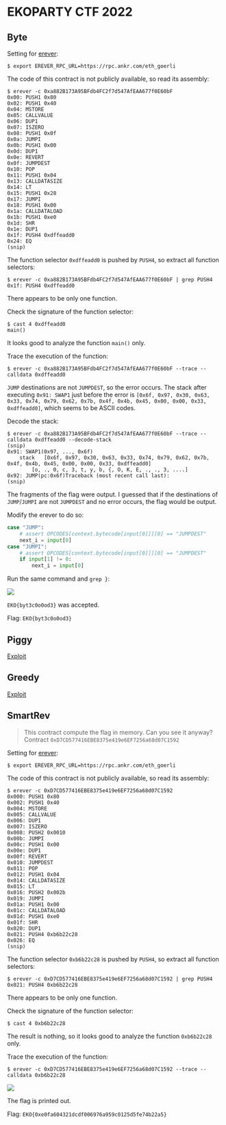 # EKOPARTY CTF 2022

## Byte

Setting for [erever](https://github.com/minaminao/erever):

```
$ export EREVER_RPC_URL=https://rpc.ankr.com/eth_goerli
```

The code of this contract is not publicly available, so read its assembly:

```
$ erever -c 0xa882B173A95BFdb4FC2f7d547AfEAA677f0E60bF
0x00: PUSH1 0x80
0x02: PUSH1 0x40
0x04: MSTORE
0x05: CALLVALUE
0x06: DUP1
0x07: ISZERO
0x08: PUSH1 0x0f
0x0a: JUMPI
0x0b: PUSH1 0x00
0x0d: DUP1
0x0e: REVERT
0x0f: JUMPDEST
0x10: POP
0x11: PUSH1 0x04
0x13: CALLDATASIZE
0x14: LT
0x15: PUSH1 0x28
0x17: JUMPI
0x18: PUSH1 0x00
0x1a: CALLDATALOAD
0x1b: PUSH1 0xe0
0x1d: SHR
0x1e: DUP1
0x1f: PUSH4 0xdffeadd0
0x24: EQ
(snip)
```

The function selector `0xdffeadd0` is pushed by `PUSH4`, so extract all function selectors:

```
$ erever -c 0xa882B173A95BFdb4FC2f7d547AfEAA677f0E60bF | grep PUSH4
0x1f: PUSH4 0xdffeadd0
```

There appears to be only one function.

Check the signature of the function selector:

```
$ cast 4 0xdffeadd0
main()
```

It looks good to analyze the function `main()` only.

Trace the execution of the function:
```
$ erever -c 0xa882B173A95BFdb4FC2f7d547AfEAA677f0E60bF --trace --calldata 0xdffeadd0
```

`JUMP` destinations are not `JUMPDEST`, so the error occurs. 
The stack after executing `0x91: SWAP1` just before the error is `[0x6f, 0x97, 0x30, 0x63, 0x33, 0x74, 0x79, 0x62, 0x7b, 0x4f, 0x4b, 0x45, 0x00, 0x00, 0x33, 0xdffeadd0]`, which seems to be ASCII codes.

Decode the stack:
```
$ erever -c 0xa882B173A95BFdb4FC2f7d547AfEAA677f0E60bF --trace --calldata 0xdffeadd0 --decode-stack
(snip)
0x91: SWAP1(0x97, ..., 0x6f)
	stack	[0x6f, 0x97, 0x30, 0x63, 0x33, 0x74, 0x79, 0x62, 0x7b, 0x4f, 0x4b, 0x45, 0x00, 0x00, 0x33, 0xdffeadd0]
		[o, ., 0, c, 3, t, y, b, {, O, K, E, ., ., 3, ....]
0x92: JUMP(pc:0x6f)Traceback (most recent call last):
(snip)
```

The fragments of the flag were output.
I guessed that if the destinations of `JUMP`/`JUMPI` are not `JUMPDEST` and no error occurs, the flag would be output.

Modify the erever to do so:

```py
case "JUMP":
    # assert OPCODES[context.bytecode[input[0]]][0] == "JUMPDEST"
    next_i = input[0]
case "JUMPI":
    # assert OPCODES[context.bytecode[input[0]]][0] == "JUMPDEST"
    if input[1] != 0:
        next_i = input[0]
```

Run the same command and `grep }`:

![](https://i.gyazo.com/09a65b5082e09eadce4b9dd4c1190fad.png)

`EKO{byt3c0o0od3}` was accepted.

Flag: `EKO{byt3c0o0od3}`

## Piggy
[Exploit](Piggy/PiggyExploit.s.sol)

## Greedy
[Exploit](Greedy/GreedyExploit.s.sol)

## SmartRev
>This contract compute the flag in memory. Can you see it anyway?
Contract
`0xD7CD577416EBE8375e419e6EF7256a68d07C1592`

Setting for [erever](https://github.com/minaminao/erever):

```
$ export EREVER_RPC_URL=https://rpc.ankr.com/eth_goerli
```

The code of this contract is not publicly available, so read its assembly:
```
$ erever -c 0xD7CD577416EBE8375e419e6EF7256a68d07C1592
0x000: PUSH1 0x80
0x002: PUSH1 0x40
0x004: MSTORE
0x005: CALLVALUE
0x006: DUP1
0x007: ISZERO
0x008: PUSH2 0x0010
0x00b: JUMPI
0x00c: PUSH1 0x00
0x00e: DUP1
0x00f: REVERT
0x010: JUMPDEST
0x011: POP
0x012: PUSH1 0x04
0x014: CALLDATASIZE
0x015: LT
0x016: PUSH2 0x002b
0x019: JUMPI
0x01a: PUSH1 0x00
0x01c: CALLDATALOAD
0x01d: PUSH1 0xe0
0x01f: SHR
0x020: DUP1
0x021: PUSH4 0xb6b22c28
0x026: EQ
(snip)
```

The function selector `0xb6b22c28` is pushed by `PUSH4`, so extract all function selectors:

```
$ erever -c 0xD7CD577416EBE8375e419e6EF7256a68d07C1592 | grep PUSH4
0x021: PUSH4 0xb6b22c28
```

There appears to be only one function.

Check the signature of the function selector:
```
$ cast 4 0xb6b22c28

```

The result is nothing, so it looks good to analyze the function `0xb6b22c28` only.

Trace the execution of the function:
```
$ erever -c 0xD7CD577416EBE8375e419e6EF7256a68d07C1592 --trace --calldata 0xb6b22c28
```

![](https://i.gyazo.com/05c0c1350073e03aaeeafc8b4b83f7a1.png)

The flag is printed out.

Flag: `EKO{0xe0fa604321dcdf006976a959c0125d5fe74b22a5}`